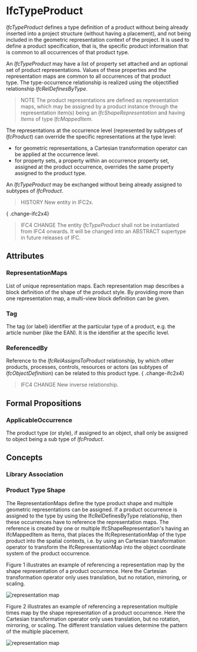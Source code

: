 # IfcTypeProduct

_IfcTypeProduct_ defines a type definition of a product without being already inserted into a project structure (without having a placement), and not being included in the geometric representation context of the project. It is used to define a product specification, that is, the specific product information that is common to all occurrences of that product type.

An _IfcTypeProduct_ may have a list of property set attached and an optional set of product representations. Values of these properties and the representation maps are common to all occurrences of that product type. The type-occurrence relationship is realized using the objectified relationship _IfcRelDefinesByType_.

> NOTE  The product representations are defined as representation maps, which may be assigned by a product instance through the representation item(s) being an _IfcShapeRepresentation_ and having _Items_ of type _IfcMappedItem_.

The representations at the occurrence level (represented by subtypes of _IfcProduct_) can override the specific representations at the type level:

* for geometric representations, a Cartesian transformation operator can be applied at the occurrence level.
* for property sets, a property within an occurrence property set, assigned at the product occurrence, overrides the same property assigned to the product type.

An _IfcTypeProduct_ may be exchanged without being already assigned to subtypes of _IfcProduct_.

> HISTORY  New entity in IFC2x.

{ .change-ifc2x4}
> IFC4 CHANGE  The entity _IfcTypeProduct_ shall not be instantiated from IFC4 onwards. It will be changed into an ABSTRACT supertype in future releases of IFC.

## Attributes

### RepresentationMaps
List of unique representation maps. Each representation map describes a block definition of the shape of the product style. By providing more than one representation map, a multi-view block definition can be given.

### Tag
The tag (or label) identifier at the particular type of a product, e.g. the article number (like the EAN). It is the identifier at the specific level.

### ReferencedBy
Reference to the _IfcRelAssignsToProduct_ relationship, by which other products, processes, controls, resources or actors (as subtypes of _IfcObjectDefinition_) can be related to this product type.
{ .change-ifc2x4}
> IFC4 CHANGE  New inverse relationship.

## Formal Propositions

### ApplicableOccurrence
The product type (or style), if assigned to an object, shall only be assigned to object being a sub type of _IfcProduct_.

## Concepts

### Library Association



### Product Type Shape

The RepresentationMaps define the type product shape and multiple geometric representations can be assigned. If a product occurrence is assigned to the type by using the IfcRelDefinesByType relationship, then these occurrences have to reference the representation maps. The reference is created by one or multiple IfcShapeRepresentation's having an IfcMappedItem as Items, that places the IfcRepresentationMap of the type product into the spatial contexts, i.e. by using an Cartesian transformation operator to transform the IfcRepresentationMap into the object coordinate system of the product occurrence.

Figure 1 illustrates an example of referencing a representation map by the shape representation of a product occurrence. Here the Cartesian transformation operator only uses translation, but no rotation, mirroring, or scaling.

![representation map](../../../../figures/ifctypeproduct_representationmap-1.png "Figure 1 &mdash; Product type geometry with single placement")

Figure 2 illustrates an example of referencing a representation multiple times map by the shape representation of a product occurrence. Here the Cartesian transformation operator only uses translation, but no rotation, mirroring, or scaling. The different translation values determine the pattern of the multiple placement.

![representation map](../../../../figures/ifctypeproduct_representationmap-2.png "Figure 2 &mdash; Product type geometry with multiple placement")

